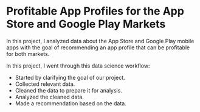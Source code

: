 # Profitable App Profiles for the App Store and Google Play Markets

In this project, I analyzed data about the App Store and Google Play mobile apps with the goal of recommending an app profile that can be profitable for both markets.

In this project, I went through this data science workflow:

* Started by clarifying the goal of our project.
* Collected relevant data.
* Cleaned the data to prepare it for analysis.
* Analyzed the cleaned data.
* Made a recommendation based on the data.
